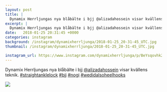```yaml
---
layout: post
title: |
  Dynamix Herrljungas nya blåbälte i bjj @alizadahossein visar kvällens teknik
excerpt: |
  Dynamix Herrljungas nya blåbälte i bjj @alizadahossein visar kvällens teknik.    
date:   2018-01-25 20:31:45 +0000
categories: instagram
background: /instagram/dynamixherrljunga/2018-01-25_20-31-45_UTC.jpg
thumbnail: /instagram/dynamixherrljunga/2018-01-25_20-31-45_UTC.jpg

instagram_url: https://www.instagram.com/dynamixherrljunga/p/BeYsqovhk2G
---
```

Dynamix Herrljungas nya blåbälte i bjj [@alizadahossein](https://www.instagram.com/alizadahossein/) visar kvällens teknik. [#straightanklelock](https://www.instagram.com/explore/tags/straightanklelock/) [#bjj](https://www.instagram.com/explore/tags/bjj/) [#nogi](https://www.instagram.com/explore/tags/nogi/) [#wedidalsoheelhooks](https://www.instagram.com/explore/tags/wedidalsoheelhooks/)



<img src='{{ site.baseurl }}/instagram/dynamixherrljunga/2018-01-25_20-31-45_UTC.jpg' class='img-fluid' />
